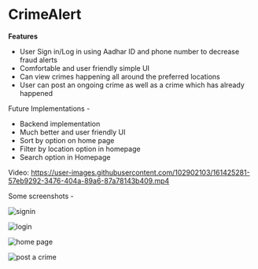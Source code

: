 # CrimeAlert

**Features**

* User Sign in/Log in using Aadhar ID and phone number to decrease fraud alerts
* Comfortable and user friendly simple UI
* Can view crimes happening all around the preferred locations
* User can post an ongoing crime as well as a crime which has already happened


Future Implementations - 
* Backend implementation
* Much better and user friendly UI
* Sort by option on home page
* Filter by location option in homepage
* Search option in Homepage

Video: https://user-images.githubusercontent.com/102902103/161425281-57eb9292-3476-404a-89a6-87a78143b409.mp4

Some screenshots - 

![signin](https://user-images.githubusercontent.com/102902103/161425197-0ad31173-58b2-4e99-a2f7-3634b61af7a2.PNG)

![login](https://user-images.githubusercontent.com/102902103/161425212-8e28a349-054b-4038-a260-955d23c63a15.PNG)

![home page](https://user-images.githubusercontent.com/102902103/161425164-c0fce8cb-f480-429f-a00e-bfc71367ec84.PNG)

![post a crime](https://user-images.githubusercontent.com/102902103/161425230-d444ad81-656d-46f4-acd5-15b665e6f4b4.PNG)

